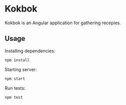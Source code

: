 Kokbok
======
Kokbok is an Angular application for gathering recepies.

Usage
-----
Installing dependencies:

    npm install

Starting server:

    npm start

Run tests:

    npm test


